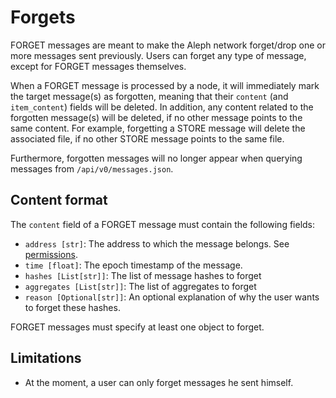 # Forgets

FORGET messages are meant to make the Aleph network forget/drop one or
more messages sent previously. Users can forget any type of message,
except for FORGET messages themselves.

When a FORGET message is processed by a node, it will immediately mark the target message(s) as forgotten,
meaning that their `content` (and `item_content`) fields will be deleted.
In addition, any content related to the forgotten message(s) will be deleted, if no other message points to the same
content. For example, forgetting a STORE message will delete the associated file, if no other STORE message points
to the same file.

Furthermore, forgotten messages will no longer appear when querying messages from `/api/v0/messages.json`.

## Content format

The `content` field of a FORGET message must contain the
following fields:

- `address [str]`: The address to which the message belongs. See [permissions](../permissions.md).
- `time [float]`: The epoch timestamp of the message.
- `hashes [List[str]]`: The list of message hashes to forget
- `aggregates [List[str]]`: The list of aggregates to forget
- `reason [Optional[str]]`: An optional explanation of why the user wants to forget these hashes.

FORGET messages must specify at least one object to forget.

## Limitations

- At the moment, a user can only forget messages he sent himself.

